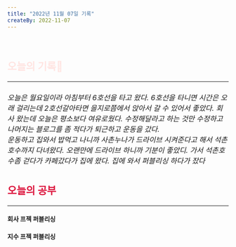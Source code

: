 ```yaml
---
title: "2022년 11월 07일 기록"
createBy: 2022-11-07
---
```



<br>

<h2 style="font-size:23px; color:#ffe4e1">오늘의 기록🚀</h2>

--- 
<h6 style="font-size:16.3px;">
오늘은 월요일이라 아침부터 6호선을 타고 왔다. 6호선을 타니면 시간은 오래 걸리는데 2호선갈아타면 을지로쯤에서 앉아서 갈 수 있어서 좋았다. 회사 왔는데 오늘은 평소보다 여유로웠다. 수정해달라고 하는 것만 수정하고 나머지는 블로그를 좀 적다가 퇴근하고 운동을 갔다. 
<br>
운동하고 집와서 밥먹고 나니까 사촌누나가 드라이브 시켜준다고 해서 석촌호수까지 다녀왔다. 오랜만에 드라이브 하니까 기분이 좋았디. 가서 석촌호수좀 걷다가 카페갔다가 집에 왔다. 집에 와서 퍼블리싱 하다가 잤다
</h6>

<h2 style="font-size:23px; color:#dc143c">오늘의 공부</h2>

--- 

#### 회사 프젝 퍼블리싱
#### 지수 프젝 퍼블리싱




<Comment />